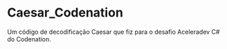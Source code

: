 # Caesar_Codenation
Um código de decodificação Caesar que fiz para o desafio Aceleradev C# do Codenation.
